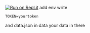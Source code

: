 [![Run on Repl.it](https://repl.it/badge/github/muhammadzaki693/Discord-bots)](https://repl.it/github/muhammadzaki693/Discord-bots)
add env write
```
TOKEN=yourtoken
```
and data.json in data your data in there